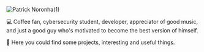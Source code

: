 <!--banner-->
![Patrick Noronha(1)](https://github.com/patricknss/patricknss/assets/78814591/be2ea233-2246-4efd-ba28-f5fb755ba474)

<!--info-->
💻 Coffee fan, cybersecurity student, developer, appreciator of good music, and just a good guy who's motivated to become the best version of himself.

📑 Here you could find some projects, interesting and useful things.
<!--info/end-->



